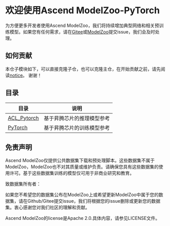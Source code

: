 # 欢迎使用Ascend  ModelZoo-PyTorch

为方便更多开发者使用Ascend ModelZoo，我们将持续增加典型网络和相关预训练模型。如果您有任何需求，请在[Gitee](https://gitee.com/ascend/modelzoo/issues)或[ModelZoo](https://bbs.huaweicloud.com/forum-726-1.html)提交issue，我们会及时处理。



## 如何贡献

本仓子模块如下，可以直接克隆子仓，也可以克隆主仓，在开始贡献之前，请先阅读[notice](https://gitee.com/ascend/modelzoo/blob/master/CONTRIBUTING.md)。
谢谢！



## 目录

| 目录                                                         | 说明                       |
| ------------------------------------------------------------ | -------------------------- |
| [ACL_Pytorch](https://gitee.com/ascend/ModelZoo-PyTorch/tree/master/ACL_PyTorch) | 基于昇腾芯片的推理模型参考 |
| [PyTorch](https://gitee.com/ascend/ModelZoo-PyTorch/tree/master/PyTorch) | 基于昇腾芯片的训练模型参考 |



## 免责声明

Ascend ModelZoo仅提供公共数据集下载和预处理脚本。这些数据集不属于ModelZoo，ModelZoo也不对其质量或维护负责。请确保您具有这些数据集的使用许可。基于这些数据集训练的模型仅可用于非商业研究和教育。

致数据集所有者：

如果您不希望您的数据集公布在ModelZoo上或希望更新ModelZoo中属于您的数据集，请在Github/Gitee提交issue，我们将根据您的issue删除或更新您的数据集。衷心感谢您对我们社区的理解和贡献。

Ascend ModelZoo的license是Apache 2.0.具体内容，请参见LICENSE文件。